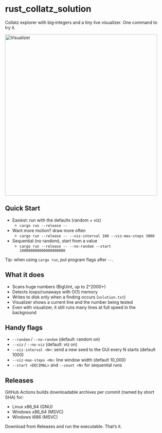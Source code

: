 rust_collatz_solution
=====================

Collatz explorer with big‑integers and a tiny live visualizer. One command to try it.

<img width="500" height="531" alt="Visualizer" src="https://github.com/user-attachments/assets/05894ec5-fdf6-407f-ba98-85f0ee8044a4" />

Quick Start
-----------

- Easiest: run with the defaults (random + viz)
  - `cargo run --release --`
- Want more motion? draw more often
  - `cargo run --release -- --viz-interval 100 --viz-max-steps 3000`
- Sequential (no random), start from a value
  - `cargo run --release -- --no-random --start 100000000000000000000`

Tip: when using `cargo run`, put program flags after `--`.

What it does
------------

- Scans huge numbers (BigUint, up to 2^2000+)
- Detects loops/runaways with O(1) memory
- Writes to disk only when a finding occurs (`solution.txt`)
- Visualizer shows a current line and the number being tested
- Even with visualizer, it still runs many lines at full speed in the background

Handy flags
-----------

- `--random` / `--no-random` (default: random on)
- `--viz` / `--no-viz` (default: viz on)
- `--viz-interval <N>`: send a new seed to the GUI every N starts (default 1000)
- `--viz-max-steps <N>`: line window width (default 10_000)
- `--start <DECIMAL>` and `--count <N>` for sequential runs

Releases
--------

GitHub Actions builds downloadable archives per commit (named by short SHA) for:

- Linux x86_64 (GNU)
- Windows x86_64 (MSVC)
- Windows i686 (MSVC)

Download from Releases and run the executable. That’s it.
